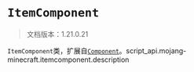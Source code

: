 # `ItemComponent`

> 文档版本：1.21.0.21

`ItemComponent`类，扩展自[`Component`](./component.md)。script_api.mojang-minecraft.itemcomponent.description
